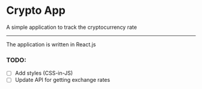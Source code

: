 # Crypto App

A simple application to track the cryptocurrency rate
***
The application is written in React.js

### TODO:
- [ ] Add styles (CSS-in-JS)
- [ ] Update API for getting exchange rates
